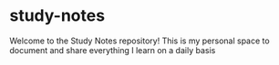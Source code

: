 # study-notes
Welcome to the Study Notes repository! This is my personal space to document and share everything I learn on a daily basis
